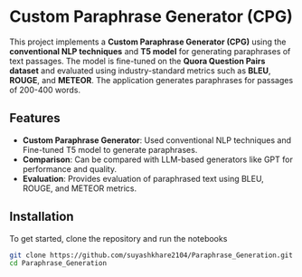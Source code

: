 # Custom Paraphrase Generator (CPG)

This project implements a **Custom Paraphrase Generator (CPG)** using the **conventional NLP techniques** and **T5 model** for generating paraphrases of text passages. The model is fine-tuned on the **Quora Question Pairs dataset** and evaluated using industry-standard metrics such as **BLEU**, **ROUGE**, and **METEOR**. The application generates paraphrases for passages of 200-400 words.
## Features

- **Custom Paraphrase Generator**: Used conventional NLP techniques and Fine-tuned T5 model to generate paraphrases.
- **Comparison**: Can be compared with LLM-based generators like GPT for performance and quality.
- **Evaluation**: Provides evaluation of paraphrased text using BLEU, ROUGE, and METEOR metrics.

## Installation

To get started, clone the repository and run the notebooks

```bash
git clone https://github.com/suyashkhare2104/Paraphrase_Generation.git
cd Paraphrase_Generation
```


